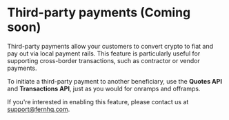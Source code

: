 # Third-party payments (Coming soon)

Third-party payments allow your customers to convert crypto to fiat and pay out via local payment rails. This feature is particularly useful for supporting cross-border transactions, such as contractor or vendor payments.

To initiate a third-party payment to another beneficiary, use the **Quotes API** and **Transactions API**, just as you would for onramps and offramps.

If you're interested in enabling this feature, please contact us at support@fernhq.com.
